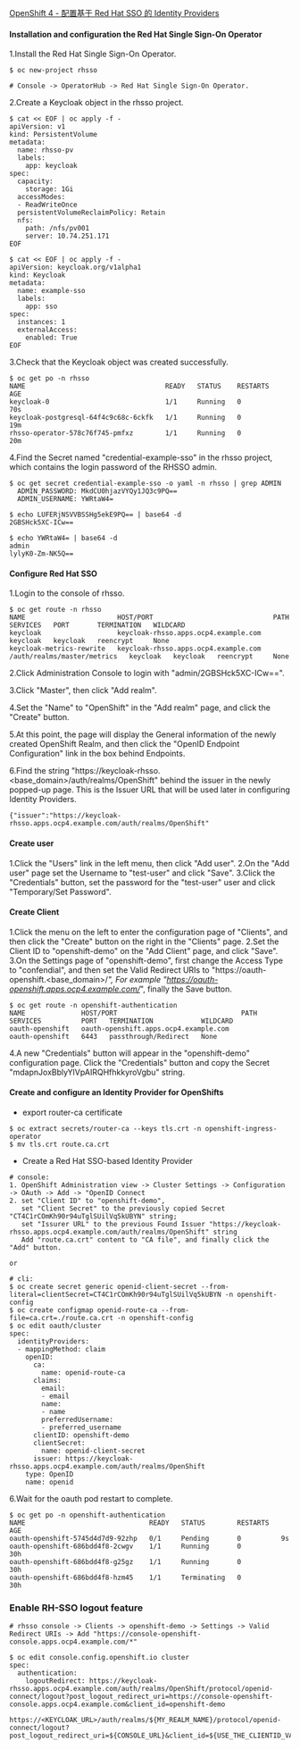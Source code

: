 [OpenShift 4 - 配置基于 Red Hat SSO 的 Identity Providers](https://blog.csdn.net/weixin_43902588/article/details/105303056)

#### Installation and configuration the Red Hat Single Sign-On Operator
1.Install the Red Hat Single Sign-On Operator.  
~~~
$ oc new-project rhsso

# Console -> OperatorHub -> Red Hat Single Sign-On Operator.
~~~

2.Create a Keycloak object in the rhsso project.
~~~
$ cat << EOF | oc apply -f -
apiVersion: v1
kind: PersistentVolume
metadata:
  name: rhsso-pv
  labels:
    app: keycloak
spec:
  capacity:
    storage: 1Gi
  accessModes:      
  - ReadWriteOnce
  persistentVolumeReclaimPolicy: Retain
  nfs:
    path: /nfs/pv001
    server: 10.74.251.171
EOF

$ cat << EOF | oc apply -f -
apiVersion: keycloak.org/v1alpha1
kind: Keycloak
metadata:
  name: example-sso
  labels:
    app: sso
spec:
  instances: 1
  externalAccess:
    enabled: True
EOF
~~~

3.Check that the Keycloak object was created successfully.
~~~
$ oc get po -n rhsso
NAME                                   READY   STATUS    RESTARTS   AGE
keycloak-0                             1/1     Running   0          70s
keycloak-postgresql-64f4c9c68c-6ckfk   1/1     Running   0          19m
rhsso-operator-578c76f745-pmfxz        1/1     Running   0          20m
~~~

4.Find the Secret named "credential-example-sso" in the rhsso project, 
  which contains the login password of the RHSSO admin.
~~~
$ oc get secret credential-example-sso -o yaml -n rhsso | grep ADMIN 
  ADMIN_PASSWORD: MkdCU0hjazVYQy1JQ3c9PQ==
  ADMIN_USERNAME: YWRtaW4=

$ echo LUFERjNSVVBSSHg5ekE9PQ== | base64 -d
2GBSHck5XC-ICw==

$ echo YWRtaW4= | base64 -d
admin
lylyK0-Zm-NK5Q==
~~~

#### Configure Red Hat SSO
1.Login to the console of rhsso.
~~~
$ oc get route -n rhsso
NAME                       HOST/PORT                              PATH                          SERVICES   PORT       TERMINATION   WILDCARD
keycloak                   keycloak-rhsso.apps.ocp4.example.com                                 keycloak   keycloak   reencrypt     None
keycloak-metrics-rewrite   keycloak-rhsso.apps.ocp4.example.com   /auth/realms/master/metrics   keycloak   keycloak   reencrypt     None
~~~
2.Click Administration Console to login with "admin/2GBSHck5XC-ICw==".

3.Click "Master", then click "Add realm".

4.Set the "Name" to "OpenShift" in the "Add realm" page, and click the "Create" button.

5.At this point, the page will display the General information of the newly created OpenShift Realm, 
  and then click the "OpenID Endpoint Configuration" link in the box behind Endpoints.

6.Find the string "https://keycloak-rhsso.<base_domain>/auth/realms/OpenShift" behind the issuer in the newly popped-up page.
  This is the Issuer URL that will be used later in configuring Identity Providers.
~~~
{"issuer":"https://keycloak-rhsso.apps.ocp4.example.com/auth/realms/OpenShift"
~~~

#### Create user
1.Click the "Users" link in the left menu, then click "Add user".
2.On the "Add user" page set the Username to "test-user" and click "Save".
3.Click the "Credentials" button, set the password for the "test-user" user and click "Temporary/Set Password".


#### Create Client
1.Click the menu on the left to enter the configuration page of "Clients", 
  and then click the "Create" button on the right in the "Clients" page.
2.Set the Client ID to "openshift-demo" on the "Add Client" page, and click "Save".
3.On the Settings page of "openshift-demo", first change the Access Type to "confendial", 
  and then set the Valid Redirect URIs to "https://oauth-openshift.<base_domain>/*",
  For example "https://oauth-openshift.apps.ocp4.example.com/*", finally the Save button.
~~~
$ oc get route -n openshift-authentication
NAME              HOST/PORT                               PATH   SERVICES          PORT   TERMINATION            WILDCARD
oauth-openshift   oauth-openshift.apps.ocp4.example.com          oauth-openshift   6443   passthrough/Redirect   None
~~~

4.A new "Credentials" button will appear in the "openshift-demo" configuration page.
  Click the "Credentials" button and copy the Secret "mdapnJoxBblyYlVpAIRQHfhkkyroVgbu" string.

#### Create and configure an Identity Provider for OpenShifts
* export router-ca certificate
~~~
$ oc extract secrets/router-ca --keys tls.crt -n openshift-ingress-operator
$ mv tls.crt route.ca.crt
~~~

* Create a Red Hat SSO-based Identity Provider
~~~
# console:
1. OpenShift Administration view -> Cluster Settings -> Configuration -> OAuth -> Add -> "OpenID Connect
2. set "Client ID" to "openshift-demo", 
   set "Client Secret" to the previously copied Secret "CT4C1rCOmKh90r94uTglSUilVq5kUBYN" string; 
   set "Issurer URL" to the previous Found Issuer "https://keycloak-rhsso.apps.ocp4.example.com/auth/realms/OpenShift" string
   Add "route.ca.crt" content to "CA file", and finally click the "Add" button.

or

# cli:
$ oc create secret generic openid-client-secret --from-literal=clientSecret=CT4C1rCOmKh90r94uTglSUilVq5kUBYN -n openshift-config
$ oc create configmap openid-route-ca --from-file=ca.crt=./route.ca.crt -n openshift-config
$ oc edit oauth/cluster
spec:
  identityProviders:
  - mappingMethod: claim
    openID:
      ca:
        name: openid-route-ca
      claims:
        email:
        - email
        name:
        - name
        preferredUsername:
        - preferred_username
      clientID: openshift-demo
      clientSecret:
        name: openid-client-secret
      issuer: https://keycloak-rhsso.apps.ocp4.example.com/auth/realms/OpenShift
    type: OpenID
    name: openid
~~~

6.Wait for the oauth pod restart to complete.
~~~
$ oc get po -n openshift-authentication
NAME                               READY   STATUS        RESTARTS   AGE
oauth-openshift-5745d4d7d9-92zhp   0/1     Pending       0          9s
oauth-openshift-686bdd4f8-2cwgv    1/1     Running       0          30h
oauth-openshift-686bdd4f8-g25gz    1/1     Running       0          30h
oauth-openshift-686bdd4f8-hzm45    1/1     Terminating   0          30h
~~~

### Enable RH-SSO logout feature
~~~
# rhsso console -> Clients -> openshift-demo -> Settings -> Valid Redirect URIs -> Add "https://console-openshift-console.apps.ocp4.example.com/*"

$ oc edit console.config.openshift.io cluster
spec:
  authentication:
    logoutRedirect: https://keycloak-rhsso.apps.ocp4.example.com/auth/realms/OpenShift/protocol/openid-connect/logout?post_logout_redirect_uri=https://console-openshift-console.apps.ocp4.example.com&client_id=openshift-demo

https://<KEYCLOAK_URL>/auth/realms/${MY_REALM_NAME}/protocol/openid-connect/logout?post_logout_redirect_uri=${CONSOLE_URL}&client_id=${USE_THE_CLIENTID_VALUE_FROM_OAUTH_CONFIG}
~~~

